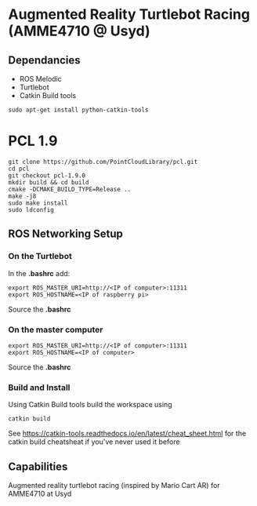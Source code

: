# Augmented Reality Turtlebot Racing (AMME4710 @ Usyd)

## Dependancies ##

- ROS Melodic
- Turtlebot
- Catkin Build tools
```
sudo apt-get install python-catkin-tools
```

# PCL 1.9 # 
```
git clone https://github.com/PointCloudLibrary/pcl.git
cd pcl
git checkout pcl-1.9.0
mkdir build && cd build
cmake -DCMAKE_BUILD_TYPE=Release ..
make -j8
sudo make install
sudo ldconfig
```

## ROS Networking Setup ##

### On the Turtlebot ###
In the __.bashrc__ add:

```
export ROS_MASTER_URI=http://<IP of computer>:11311
export ROS_HOSTNAME=<IP of raspberry pi>
```

Source the __.bashrc__


### On the master computer ###


```
export ROS_MASTER_URI=http://<IP of computer>:11311
export ROS_HOSTNAME=<IP of computer>
```

Source the __.bashrc__


### Build and Install ###

Using Catkin Build tools build the workspace using
```
catkin build
```

See https://catkin-tools.readthedocs.io/en/latest/cheat_sheet.html for the catkin build cheatsheat if you've never used it before


## Capabilities ##

Augmented reality turtlebot racing (inspired by Mario Cart AR) for AMME4710 at Usyd

